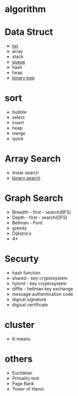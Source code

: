 # algorithm

# Data Struct
- [list](https://github.com/yumihsu/algorithm/blob/main/data_struct/link_list.ipynb)
- array
- stack
- [queue](https://github.com/yumihsu/algorithm/blob/main/data_struct/queue.ipynb)
- hash
- heap
- [binary tree](https://github.com/yumihsu/algorithm/blob/main/data_struct/balance_tree.ipynb)

# sort
- bubble
- select
- insert
- heap
- merge
- quick

# Array Search
- linear search
- [binary search](https://github.com/yumihsu/algorithm/blob/main/Array%20Search/binary_search.ipynb)

# Graph Search
- Breadth - first - search(BFS)
- Depth - first - search(DFS)
- Bellman - Ford
- greedy
- Dijkstra's
- A*

# Securty
- hash function
- shared - key cryptosystem
- hybrid - key cryptosystem
- diffie - hellman key exchange
- message authentication code
- digical signature
- digical certificate

# cluster
- K-means

# others
- Euclidean
- Primality test
- Page Rank
- Tower of Hanoi

